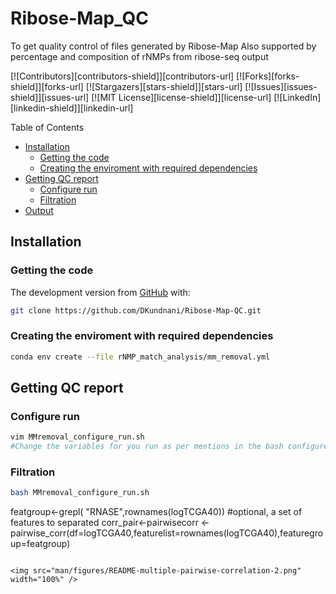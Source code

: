 # Ribose-Map_QC
To get quality control of files generated by Ribose-Map
Also supported by percentage and composition of rNMPs from ribose-seq output 

[![Contributors][contributors-shield]][contributors-url]
[![Forks][forks-shield]][forks-url]
[![Stargazers][stars-shield]][stars-url]
[![Issues][issues-shield]][issues-url]
[![MIT License][license-shield]][license-url]
[![LinkedIn][linkedin-shield]][linkedin-url]

Table of Contents
* [Installation](#Installation)
  * [Getting the code](#getting-the-code)
  * [Creating the enviroment with required dependencies](#Creating-the-enviroment-with-required-dependencies)
* [Getting QC report](#Getting-QC-report)
  * [Configure run](#Configure-run)
  * [Filtration](#Filtration)
* [Output](#Output)


## Installation

### Getting the code
The development version from [GitHub](https://github.com/) with:

```sh
git clone https://github.com/DKundnani/Ribose-Map-QC.git
```

### Creating the enviroment with required dependencies

```sh
conda env create --file rNMP_match_analysis/mm_removal.yml
```

## Getting QC report
### Configure run
```bash
vim MMremoval_configure_run.sh
#Change the variables for you run as per mentions in the bash configure file
```

### Filtration
```bash
bash MMremoval_configure_run.sh

```
featgroup<-grepl( "RNASE",rownames(logTCGA40)) #optional, a set of features to separated
corr_pair<-pairwisecorr <- pairwise_corr(df=logTCGA40,featurelist=rownames(logTCGA40),featuregroup=featgroup)
```

<img src="man/figures/README-multiple-pairwise-correlation-2.png" width="100%" />
